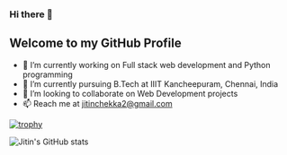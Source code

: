 ### Hi there 👋
## Welcome to my GitHub Profile

<!-- **jitinchekka/jitinchekka** is a ✨ _special_ ✨ repository because its `README.md` (this file) appears on your GitHub profile. -->

<!-- Here are some ideas to get you started: -->
- 🔭 I’m currently working on Full stack web development and Python programming
- 🌱 I’m currently pursuing B.Tech at IIIT Kancheepuram, Chennai, India
- 👯 I’m looking to collaborate on Web Development projects
- 📫 Reach me at jitinchekka2@gmail.com




[![trophy](https://github-profile-trophy.vercel.app/?username=jitinchekka&theme=onedark)](https://github.com/ryo-ma/github-profile-trophy)

![Jitin's GitHub stats](https://github-readme-stats.vercel.app/api?username=jitinchekka&count_private=true&show_icons=true&theme=dark)
